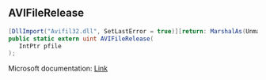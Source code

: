 ## AVIFileRelease

```csharp
[DllImport("Avifil32.dll", SetLastError = true)][return: MarshalAs(UnmanagedType.U4)]
public static extern uint AVIFileRelease(
   IntPtr pfile
);
```

Microsoft documentation: [Link](https://docs.microsoft.com/en-us/windows/win32/api/vfw/nf-vfw-avifilerelease)
